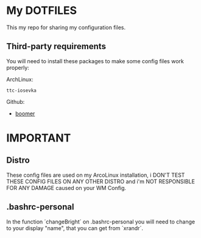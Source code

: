 # My DOTFILES

This my repo for sharing my configuration files.

## Third-party requirements

You will need to install these packages to make some config files work properly:

ArchLinux:

```
ttc-iosevka
```

Github:

- [boomer](https://github.com/tsoding/boomer)

# IMPORTANT

## Distro

These config files are used on my ArcoLinux installation, i DON'T TEST THESE CONFIG FILES ON ANY OTHER DISTRO and i'm NOT RESPONSIBLE FOR ANY DAMAGE caused on your WM Config.

## .bashrc-personal

In the function ´changeBright´ on .bashrc-personal you will need to change to your display "name", that you can get from ´xrandr´.
